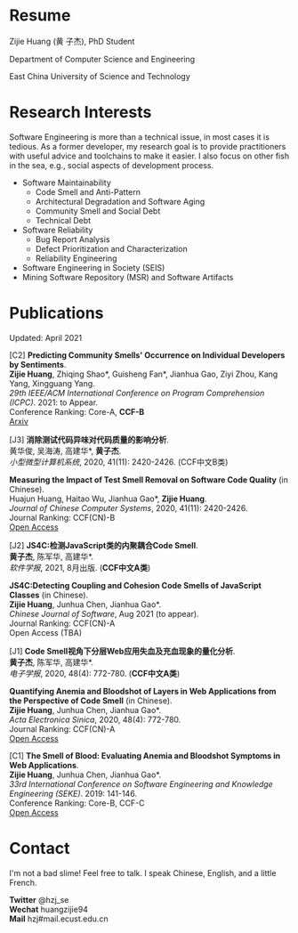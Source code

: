 # Resume

Zijie Huang (黄 子杰), PhD Student

Department of Computer Science and Engineering

East China University of Science and Technology

# Research Interests

Software Engineering is more than a technical issue, in most cases it is tedious. As a former developer, my research goal is to provide practitioners with useful advice and toolchains to make it easier. I also focus on other fish in the sea, e.g., social aspects of development process. 

* Software Maintainability
  * Code Smell and Anti-Pattern
  * Architectural Degradation and Software Aging
  * Community Smell and Social Debt
  * Technical Debt
* Software Reliability
  * Bug Report Analysis
  * Defect Prioritization and Characterization
  * Reliability Engineering
* Software Engineering in Society (SEIS)
* Mining Software Repository (MSR) and Software Artifacts



# Publications

Updated: April 2021

[C2] **Predicting Community Smells' Occurrence on Individual Developers by Sentiments**.      
**Zijie Huang**, Zhiqing Shao\*, Guisheng Fan\*, Jianhua Gao, Ziyi Zhou, Kang Yang, Xingguang Yang.      
*29th IEEE/ACM International Conference on Program Comprehension (ICPC)*. 2021: to Appear.      
Conference Ranking: Core-A, **CCF-B**      
[Arxiv](https://arxiv.org/abs/2103.07090)


[J3] **消除测试代码异味对代码质量的影响分析**.      
黄华俊, 吴海涛, 高建华\*, **黄子杰**.      
*小型微型计算机系统*, 2020, 41(11): 2420-2426.   (CCF中文B类)      


**Measuring the Impact of Test Smell Removal on Software Code Quality** (in Chinese).      
Huajun Huang, Haitao Wu, Jianhua Gao\*, **Zijie Huang**.      
*Journal of Chinese Computer Systems*, 2020, 41(11): 2420-2426.      
Journal Ranking: CCF(CN)-B      
[Open Access](http://xwxt.sict.ac.cn/CN/abstract/abstract5620.shtml)      


[J2] **JS4C:检测JavaScript类的内聚耦合Code Smell**.      
**黄子杰**, 陈军华, 高建华\*.      
*软件学报*, 2021, 8月出版.  (**CCF中文A类**)      


**JS4C:Detecting Coupling and Cohesion Code Smells of JavaScript Classes** (in Chinese).        
**Zijie Huang**, Junhua Chen, Jianhua Gao\*.         
*Chinese Journal of Software*, Aug 2021 (to appear).      
Journal Ranking: CCF(CN)-A      
Open Access (TBA)      


[J1] **Code Smell视角下分层Web应用失血及充血现象的量化分析**.      
**黄子杰**, 陈军华, 高建华\*.      
*电子学报*, 2020, 48(4): 772-780. (**CCF中文A类**)      


**Quantifying Anemia and Bloodshot of Layers in Web Applications from the Perspective of Code Smell** (in Chinese).      
**Zijie Huang**, Junhua Chen, Jianhua Gao\*.      
*Acta Electronica Sinica*, 2020, 48(4): 772-780.      
Journal Ranking: CCF(CN)-A      
[Open Access](http://www.ejournal.org.cn/CN/abstract/abstract11703.shtml)


[C1] **The Smell of Blood: Evaluating Anemia and Bloodshot Symptoms in Web Applications**.      
**Zijie Huang**, Junhua Chen, Jianhua Gao\*.      
*33rd International Conference on Software Engineering and Knowledge Engineering (SEKE)*. 2019: 141-146.      
Conference Ranking: Core-B, CCF-C      
[Open Access](http://ksiresearch.org/seke/seke19paper/seke19paper_61.pdf)      


# Contact

I'm not a bad slime! Feel free to talk. I speak Chinese, English, and a little French.      

**Twitter** @hzj_se      
**Wechat** huangzijie94      
**Mail** hzj#mail.ecust.edu.cn      

